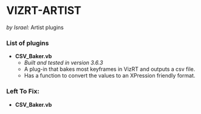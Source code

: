 # VIZRT-ARTIST
_by Israel:_ 
Artist plugins

### List of plugins ###
 * **CSV_Baker.vb**
    * _Built and tested in version 3.6.3_
    * A plug-in that bakes most keyframes in VizRT and outputs a csv file.
    * Has a function to convert the values to an XPression friendly format.

### Left To Fix:
 * **CSV_Baker.vb**